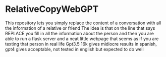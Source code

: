 # RelativeCopyWebGPT
This repository lets you simply replace the content of a conversation with all the information of a relative or friend
The idea is that on the line that says REPLACE you fill in all the information about the person and
then you are able to run a flask server and a neat little webpage that seems as if you are texting that person in real life
Gpt3.5 16k gives midiocre results in spanish, gpt4 gives acceptable, not tested in english but expected to do well
